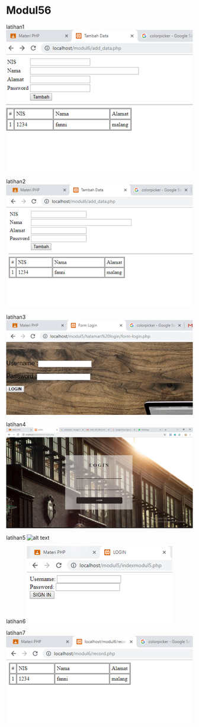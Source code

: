 # Modul56

latihan1
![alt text](https://github.com/fanniyuliani08/Modul56/blob/master/latihan1.PNG)

latihan2
![alt text](https://github.com/fanniyuliani08/Modul56/blob/master/latihan2.PNG)

latihan3
![alt text](https://github.com/fanniyuliani08/Modul56/blob/master/latihan3.PNG)

latihan4
![alt text](https://github.com/fanniyuliani08/Modul56/blob/master/latihan4.PNG)

latihan5
![alt text](https://github.com/fanniyuliani08/Modul56/blob/master/latihan5.PNG)

latihan6
![alt text](https://github.com/fanniyuliani08/Modul56/blob/master/latihan6.PNG)

latihan7
![alt text](https://github.com/fanniyuliani08/Modul56/blob/master/latihan7.PNG)
